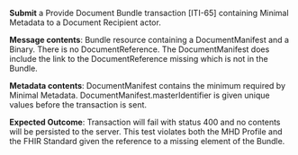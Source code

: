 **Submit** a Provide Document Bundle transaction [ITI-65] containing Minimal Metadata to a Document Recipient
actor.

**Message contents**: Bundle resource containing a DocumentManifest and a Binary. There is
no DocumentReference. The DocumentManifest does include the link to the DocumentReference missing which
is not in the Bundle.

**Metadata contents**: DocumentManifest contains the minimum required by Minimal
 Metadata.   DocumentManifest.masterIdentifier is given unique values before the transaction is sent.

**Expected Outcome**: Transaction will fail with status 400 and no contents will be persisted to the server.
This test violates both the MHD Profile and the FHIR Standard given the reference to a missing
element of the Bundle.
